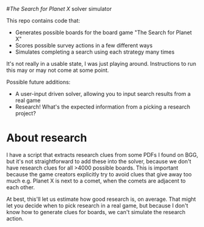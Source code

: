 #_The Search for Planet X_ solver simulator

This repo contains code that:

* Generates possible boards for the board game "The Search for Planet X"
* Scores possible survey actions in a few different ways
* Simulates completing a search using each strategy many times

It's not really in a usable state, I was just playing around. Instructions to run this may or may not come at some point.

Possible future additions:

* A user-input driven solver, allowing you to input search results from a real game
* Research! What's the expected information from a picking a research project?

# About research

I have a script that extracts research clues from some PDFs I found on BGG, but it's not straightforward to add these into the solver, because we don't have research clues for all >4000 possible boards. This is important because the game creators explicitly try to avoid clues that give away too much e.g. Planet X is next to a comet, when the comets are adjacent to each other.

At best, this'll let us estimate how good research is, on average. That might let you decide when to pick research in a real game, but because I don't know how to generate clues for boards, we can't simulate the research action.
